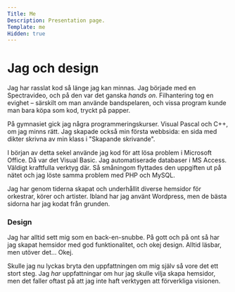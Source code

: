 ```yaml
---
Title: Me
Description: Presentation page.
Template: me
Hidden: true
---
```


# Jag och design

Jag har rasslat kod så länge jag kan minnas. Jag började med en Spectravideo,
och på den var det ganska _hands on_. Filhantering tog en evighet &ndash; särskilt
om man använde bandspelaren, och vissa program kunde man bara köpa som kod,
tryckt på papper.

På gymnasiet gick jag några programmeringskurser. Visual Pascal och C++, om jag
minns rätt. Jag skapade också min första webbsida: en sida med dikter skrivna
av min klass i "Skapande skrivande".</p>

I början av detta sekel använde jag kod för att lösa problem i Microsoft
Office. Då var det Visual Basic. Jag automatiserade databaser i MS Access.
Väldigt kraftfulla verktyg där. Så småningom flyttades den uppgiften ut på
nätet och jag löste samma problem med PHP och MySQL.

Jag har genom tiderna skapat och underhållit diverse hemsidor för orkestrar,
körer och artister. Ibland har jag använt Wordpress, men de bästa sidorna
har jag kodat från grunden.

### Design

Jag har alltid sett mig som en back-en-snubbe. På gott och på ont så har jag
skapat hemsidor med god funktionalitet, och okej design. Alltid läsbar, men
utöver det... Okej.

Skulle jag nu lyckas bryta den uppfattningen om mig själv så vore det ett stort
steg. Jag _har_ uppfattningar om hur jag skulle vilja skapa hemsidor, men det
faller oftast på att jag inte haft verktygen att förverkliga visionen.
